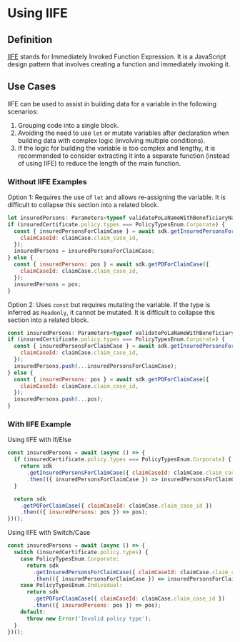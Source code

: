 # Using IIFE

## Definition

[IIFE](https://developer.mozilla.org/en-US/docs/Glossary/IIFE) stands for Immediately Invoked Function Expression. It is a JavaScript design pattern that involves creating a function and immediately invoking it.

## Use Cases

IIFE can be used to assist in building data for a variable in the following scenarios:

1. Grouping code into a single block.
2. Avoiding the need to use `let` or mutate variables after declaration when building data with complex logic (involving multiple conditions).
3. If the logic for building the variable is too complex and lengthy, it is recommended to consider extracting it into a separate function (instead of using IIFE) to reduce the length of the main function.

### Without IIFE Examples

Option 1:
Requires the use of `let` and allows re-assigning the variable. It is difficult to collapse this section into a related block.

```javascript
let insuredPersons: Parameters<typeof validatePoLaNameWithBeneficiaryName>[1];
if (insuredCertificate.policy.types === PolicyTypesEnum.Corporate) {
  const { insuredPersonsForClaimCase } = await sdk.getInsuredPersonsForClaimCase({
    claimCaseId: claimCase.claim_case_id,
  });
  insuredPersons = insuredPersonsForClaimCase;
} else {
  const { insuredPersons: pos } = await sdk.getPOForClaimCase({
    claimCaseId: claimCase.claim_case_id,
  });
  insuredPersons = pos;
}
```

Option 2: Uses `const` but requires mutating the variable. If the type is inferred as `Readonly`, it cannot be mutated. It is difficult to collapse this section into a related block.

```javascript
const insuredPersons: Parameters<typeof validatePoLaNameWithBeneficiaryName>[1] = [];
if (insuredCertificate.policy.types === PolicyTypesEnum.Corporate) {
  const { insuredPersonsForClaimCase } = await sdk.getInsuredPersonsForClaimCase({
    claimCaseId: claimCase.claim_case_id,
  });
  insuredPersons.push(...insuredPersonsForClaimCase);
} else {
  const { insuredPersons: pos } = await sdk.getPOForClaimCase({
    claimCaseId: claimCase.claim_case_id,
  });
  insuredPersons.push(...pos);
}
```

### With IIFE Example

Using IIFE with If/Else

```javascript
const insuredPersons = await (async () => {
  if (insuredCertificate.policy.types === PolicyTypesEnum.Corporate) {
    return sdk
      .getInsuredPersonsForClaimCase({ claimCaseId: claimCase.claim_case_id })
      .then(({ insuredPersonsForClaimCase }) => insuredPersonsForClaimCase);
  }

  return sdk
    .getPOForClaimCase({ claimCaseId: claimCase.claim_case_id })
    .then(({ insuredPersons: pos }) => pos);
})();
```

Using IIFE with Switch/Case

```javascript
const insuredPersons = await (async () => {
  switch (insuredCertificate.policy.types) {
    case PolicyTypesEnum.Corporate:
      return sdk
        .getInsuredPersonsForClaimCase({ claimCaseId: claimCase.claim_case_id })
        .then(({ insuredPersonsForClaimCase }) => insuredPersonsForClaimCase);
    case PolicyTypesEnum.Individual:
      return sdk
        .getPOForClaimCase({ claimCaseId: claimCase.claim_case_id })
        .then(({ insuredPersons: pos }) => pos);
    default:
      throw new Error('Invalid policy type');
  }
})();
```

